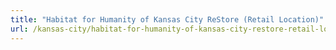 ```yaml
---
title: "Habitat for Humanity of Kansas City ReStore (Retail Location)"
url: /kansas-city/habitat-for-humanity-of-kansas-city-restore-retail-location/
---
```

